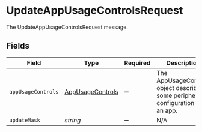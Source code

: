 # UpdateAppUsageControlsRequest

The UpdateAppUsageControlsRequest message.


## Fields

| Field                                                                             | Type                                                                              | Required                                                                          | Description                                                                       |
| --------------------------------------------------------------------------------- | --------------------------------------------------------------------------------- | --------------------------------------------------------------------------------- | --------------------------------------------------------------------------------- |
| `appUsageControls`                                                                | [AppUsageControls](../../models/shared/appusagecontrols.md)                       | :heavy_minus_sign:                                                                |  The AppUsageControls object describes some peripheral configuration for an app.<br/> |
| `updateMask`                                                                      | *string*                                                                          | :heavy_minus_sign:                                                                | N/A                                                                               |
